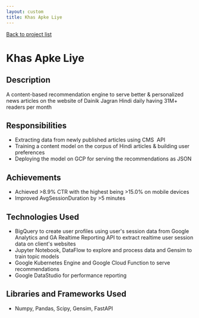 ```yaml
---
layout: custom
title: Khas Apke Liye
---
```

[Back to project list](https://skumarlabs.github.io/#what-i-have-developed)
# Khas Apke Liye
## Description
A content-based recommendation engine to serve better & personalized news articles on the website of Dainik Jagran Hindi daily having 31M+ readers per month

## Responsibilities
* Extracting data from newly published articles using CMS  API
* Training a content model on the corpus of Hindi articles & building user preferences
* Deploying the model on GCP for serving the recommendations as JSON

## Achievements
* Achieved >8.9% CTR with the highest being >15.0% on mobile devices
* Improved AvgSessionDuration by >5 minutes

## Technologies Used
* BigQuery to create user profiles using user's session data from Google Analytics and GA Realtime Reporting API to extract realtime user session data on client's websites
* Jupyter Notebook, DataFlow to explore and process data and Gensim to train topic models
* Google Kubernetes Engine and Google Cloud Function to serve recommendations
* Google DataStudio for performance reporting

## Libraries and Frameworks Used
* Numpy, Pandas, Scipy, Gensim, FastAPI
